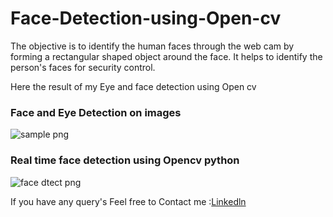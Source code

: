 # Face-Detection-using-Open-cv
The objective is to identify the human faces through the web cam by forming a rectangular shaped object around the face. It helps to identify the person's faces for security control.

Here the result of my Eye and face detection using Open cv

### Face and Eye Detection on images

![sample png](https://user-images.githubusercontent.com/64009514/106376477-b1ec0000-63bb-11eb-9df8-e903485a832b.jpg)


### Real time face detection using Opencv python

![face dtect png](https://user-images.githubusercontent.com/64009514/106376499-dea01780-63bb-11eb-8d70-f8a1ec0bbf15.jpg)


If you have any query's Feel free to Contact me :[Linkedln](https://www.linkedin.com/in/praneeth-kumar-84a15317b/)
